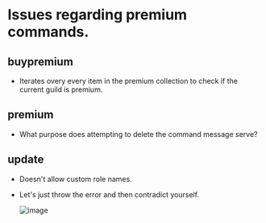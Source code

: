 # Issues regarding premium commands.

## buypremium

- Iterates overy every item in the premium collection to check if the current guild is premium.

## premium

- What purpose does attempting to delete the command message serve?

## update

- Doesn't allow custom role names.
- Let's just throw the error and then contradict yourself.

  ![image](https://i.postimg.cc/9QG28kPM/Screen-Shot-2021-09-16-at-4-04-11-PM.png)
